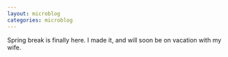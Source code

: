 ```yaml
---
layout: microblog
categories: microblog
---
```


Spring break is finally here. I made it, and will soon be on vacation with my wife. 